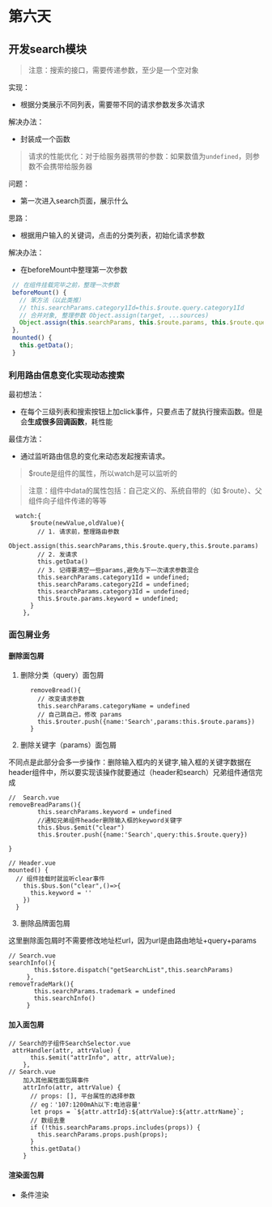 # 第六天

## 开发search模块

>注意：搜索的接口，需要传递参数，至少是一个空对象

实现：

- 根据分类展示不同列表，需要带不同的请求参数发多次请求
  

解决办法：

- 封装成一个函数

>请求的性能优化：对于给服务器携带的参数：如果数值为`undefined`，则参数不会携带给服务器

问题：  

- 第一次进入search页面，展示什么  
  

思路：  

- 根据用户输入的关键词，点击的分类列表，初始化请求参数
  

解决办法：

- 在beforeMount中整理第一次参数

 ```js
  // 在组件挂载完毕之前，整理一次参数
  beforeMount() {
    // 笨方法（以此类推）
    // this.searchParams.category1Id=this.$route.query.category1Id
    // 合并对象, 整理参数 Object.assign(target, ...sources)
    Object.assign(this.searchParams, this.$route.params, this.$route.query);
  },
  mounted() {
    this.getData();
  }
 ```

### 利用路由信息变化实现动态搜索

最初想法：  

- 在每个三级列表和搜索按钮上加click事件，只要点击了就执行搜索函数。但是会**生成很多回调函数**，耗性能
  

最佳方法：

- 通过监听路由信息的变化来动态发起搜索请求。

>$route是组件的属性，所以watch是可以监听的

>注意：组件中data的属性包括：自己定义的、系统自带的（如 $route）、父组件向子组件传递的等等

```JS
  watch:{
      $route(newValue,oldValue){
        // 1. 请求前，整理路由参数
        Object.assign(this.searchParams,this.$route.query,this.$route.params)
        // 2. 发请求
        this.getData()
        // 3. 记得要清空一些params,避免与下一次请求参数混合
        this.searchParams.category1Id = undefined;
        this.searchParams.category2Id = undefined;
        this.searchParams.category3Id = undefined;
        this.$route.params.keyword = undefined;
      }
    },
```

### 面包屑业务

#### 删除面包屑

1. 删除分类（query）面包屑

```JS
      removeBread(){
        // 改变请求参数
        this.searchParams.categoryName = undefined
        // 自己跳自己，修改 params
        this.$router.push({name:'Search',params:this.$route.params})
      }
```

2. 删除关键字（params）面包屑

不同点是此部分会多一步操作：删除输入框内的关键字,输入框的关键字数据在header组件中，所以要实现该操作就要通过（header和search）兄弟组件通信完成

```JS
//  Search.vue
removeBreadParams(){
        this.searchParams.keyword = undefined
        //通知兄弟组件header删除输入框的keyword关键字
        this.$bus.$emit("clear")
        this.$router.push({name:'Search',query:this.$route.query})

}

// Header.vue
mounted() {
  // 组件挂载时就监听clear事件
    this.$bus.$on("clear",()=>{
      this.keyword = ''
    })
  }
```

3. 删除品牌面包屑  

 这里删除面包屑时不需要修改地址栏url，因为url是由路由地址+query+params

 ```JS
// Search.vue
searchInfo(){
        this.$store.dispatch("getSearchList",this.searchParams)
      },
removeTradeMark(){
        this.searchParams.trademark = undefined
        this.searchInfo()
      }
 ```

#### 加入面包屑

```JS
// Search的子组件SearchSelector.vue
 attrHandler(attr, attrValue) {
      this.$emit("attrInfo", attr, attrValue);
    },
// Search.vue
    加入其他属性面包屑事件
    attrInfo(attr, attrValue) {
      // props: [], 平台属性的选择参数
      // eg：'107:1200mAh以下:电池容量'
      let props = `${attr.attrId}:${attrValue}:${attr.attrName}`;
      // 数组去重
      if (!this.searchParams.props.includes(props)) {
        this.searchParams.props.push(props);
      }
      this.getData()
    }
```

#### 渲染面包屑

- 条件渲染
